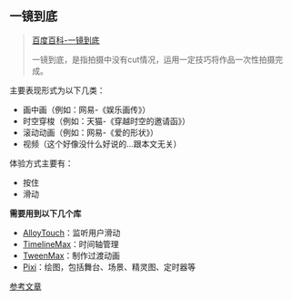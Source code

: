 ## 一镜到底

> [百度百科-一镜到底](https://baike.baidu.com/item/%E4%B8%80%E9%95%9C%E5%88%B0%E5%BA%95) 
>
> 一镜到底，是指拍摄中没有cut情况，运用一定技巧将作品一次性拍摄完成。 



主要表现形式为以下几类：

- 画中画（例如：网易-《娱乐画传》）
- 时空穿梭（例如：天猫-《穿越时空的邀请函》）
- 滚动动画（例如：网易-《爱的形状》）
- 视频（这个好像没什么好说的...跟本文无关）

体验方式主要有：

- 按住
- 滑动



**需要用到以下几个库**

- [AlloyTouch](https://github.com/AlloyTeam/AlloyTouch)：监听用户滑动
- [TimelineMax](https://www.tweenmax.com.cn/api/timelinemax/)：时间轴管理
- [TweenMax](https://www.tweenmax.com.cn/api/tweenmax/)：制作过渡动画
- [Pixi](https://www.bookstack.cn/read/LearningPixi/README.md)：绘图，包括舞台、场景、精灵图、定时器等



[参考文章](https://segmentfault.com/a/1190000017848401?utm_source=tag-newest)